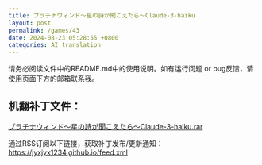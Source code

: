 ```yaml
---
title: プラチナウィンド～星の詩が聞こえたら～Claude-3-haiku
layout: post
permalink: /games/43
date: 2024-08-23 05:28:55 +0800
categories: AI translation
---
```



请务必阅读文件中的README.md中的使用说明。如有运行问题 or bug反馈，请使用页面下方的邮箱联系我。

## 机翻补丁文件：

[プラチナウィンド～星の詩が聞こえたら～Claude-3-haiku.rar](../resources/%E3%83%97%E3%83%A9%E3%83%81%E3%83%8A%E3%82%A6%E3%82%A3%E3%83%B3%E3%83%89%EF%BD%9E%E6%98%9F%E3%81%AE%E8%A9%A9%E3%81%8C%E8%81%9E%E3%81%93%E3%81%88%E3%81%9F%E3%82%89%EF%BD%9EClaude-3-haiku.rar)

 

通过RSS订阅以下链接，获取补丁发布/更新通知：https://jyxjyx1234.github.io/feed.xml

